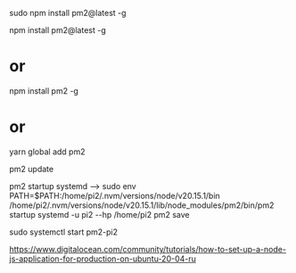 sudo npm install pm2@latest -g

npm install pm2@latest -g  
# or 
npm install pm2 -g
# or
yarn global add pm2


pm2 update

pm2 startup systemd
-->
sudo env PATH=$PATH:/home/pi2/.nvm/versions/node/v20.15.1/bin /home/pi2/.nvm/versions/node/v20.15.1/lib/node_modules/pm2/bin/pm2 startup systemd -u pi2 --hp /home/pi2
pm2 save

sudo systemctl start pm2-pi2



https://www.digitalocean.com/community/tutorials/how-to-set-up-a-node-js-application-for-production-on-ubuntu-20-04-ru